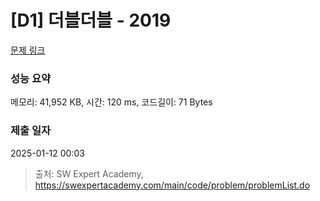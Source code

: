 # [D1] 더블더블 - 2019 

[문제 링크](https://swexpertacademy.com/main/code/problem/problemDetail.do?contestProbId=AV5QDEX6AqwDFAUq) 

### 성능 요약

메모리: 41,952 KB, 시간: 120 ms, 코드길이: 71 Bytes

### 제출 일자

2025-01-12 00:03



> 출처: SW Expert Academy, https://swexpertacademy.com/main/code/problem/problemList.do